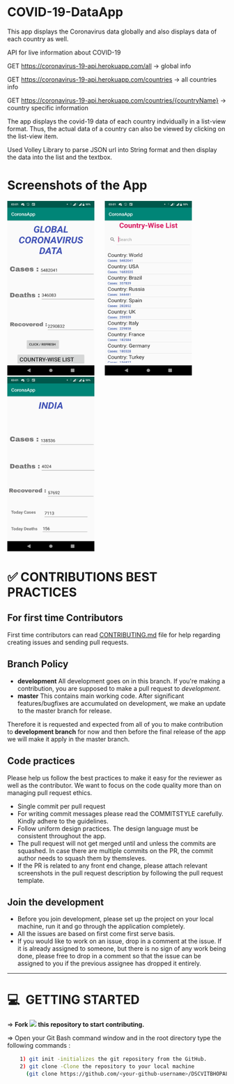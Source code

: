 # COVID-19-DataApp
This app displays the Coronavirus data globally and also displays data of each country as well.

API for live information about COVID-19

GET https://coronavirus-19-api.herokuapp.com/all -> global info

GET https://coronavirus-19-api.herokuapp.com/countries -> all countries info

GET https://coronavirus-19-api.herokuapp.com/countries/{countryName} -> country specific information


The app displays the covid-19 data of each country indvidually in a list-view format. Thus, the actual data of a country can also be viewed by clicking on the list-view item. 

Used Volley Library to parse JSON url into String format and then display the data into the list and the textbox. 

# Screenshots of the App 
<img src = "Screenshot_20200525-030132.png" width = "200" height = "400" >								 <img src = "Screenshot_20200525-030144.png" width = "200" height = "400" hspace = "20"> 						 <img src = "Screenshot_20200525-030152.png" width = "200" height = "400" >



#  :white_check_mark: CONTRIBUTIONS BEST PRACTICES

## For first time Contributors

First time contributors can read [CONTRIBUTING.md](/CONTRIBUTING.md) file for help regarding creating issues and sending pull requests.

## Branch Policy

* **development** All development goes on in this branch. If you're making a contribution, you are supposed to make a pull request to _development_.
* **master** This contains main working code. After significant features/bugfixes are accumulated on development, we make an update to the master branch for release.

Therefore it is requested and expected from all of you to make contribution to ____development branch____ for now and then before the final release of the app we will make it apply in the master branch.

## Code practices

Please help us follow the best practices to make it easy for the reviewer as well as the contributor. We want to focus on the code quality more than on managing pull request ethics.

 * Single commit per pull request
 * For writing commit messages please read the COMMITSTYLE carefully. Kindly adhere to the guidelines.
 * Follow uniform design practices. The design language must be consistent throughout the app.
 * The pull request will not get merged until and unless the commits are squashed. In case there are multiple commits on the PR, the commit author needs to squash them by themsleves.
 * If the PR is related to any front end change, please attach relevant screenshots in the pull request description by following the pull request template.

## Join the development

* Before you join development, please set up the project on your local machine, run it and go through the application completely. 
* All the issues are based on first come first serve basis.
* If you would like to work on an issue, drop in a comment at the issue. If it is already assigned to someone, but there is no sign of any work being done, please free to drop in a comment so that the issue can be assigned to you if the previous assignee has dropped it entirely.


***

# 💻&nbsp; GETTING STARTED

=> **Fork <a href=https://github.com/DSCVITBHOPAL/COVID-19-DataApp><img src="https://img.icons8.com/ios/24/000000/code-fork.png"></a> this repository to start contributing.**

=> Open your Git Bash command window and in the root directory type the following commands :
```bash
    1) git init -initializes the git repository from the GitHub. 
    2) git clone -Clone the repository to your local machine
      (git clone https://github.com/<your-github-username>/DSCVITBHOPAL/COVID-19-DataApp.git)
```    
